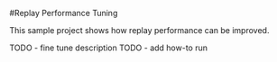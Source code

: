 #Replay Performance Tuning

This sample project shows how replay performance can be improved.

TODO - fine tune description
TODO - add how-to run